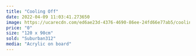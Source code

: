 ```yaml
---
title: "Cooling Off"
date: 2022-04-09 11:03:41.273650
image: https://ucarecdn.com/ed6ae23d-4376-4690-86ee-24fd66e77ab5/cooling-off.jpg
price: "0"
size: "120 x 90cm"
sold: "Suburban312"
media: "Acrylic on board"
---
```


